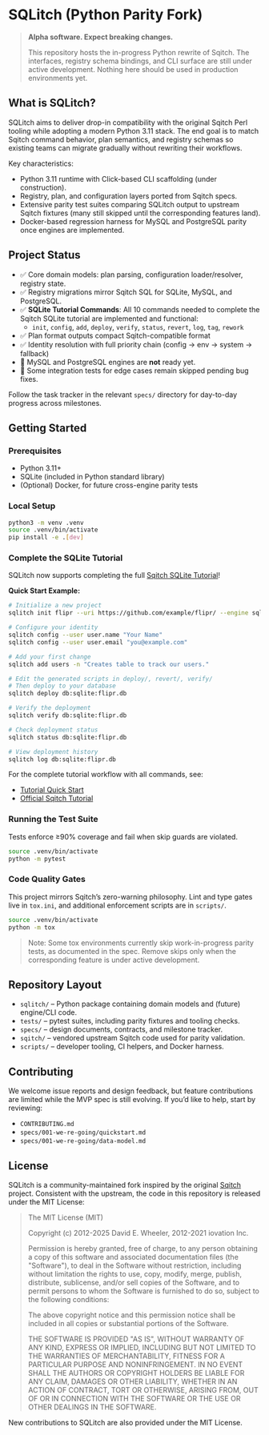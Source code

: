 # SQLitch (Python Parity Fork)

> **Alpha software. Expect breaking changes.**
>
> This repository hosts the in-progress Python rewrite of Sqitch. The interfaces,
> registry schema bindings, and CLI surface are still under active development.
> Nothing here should be used in production environments yet.

## What is SQLitch?

SQLitch aims to deliver drop-in compatibility with the original Sqitch
Perl tooling while adopting a modern Python 3.11 stack. The end goal is to match
Sqitch command behavior, plan semantics, and registry schemas so existing teams
can migrate gradually without rewriting their workflows.

Key characteristics:

- Python 3.11 runtime with Click-based CLI scaffolding (under construction).
- Registry, plan, and configuration layers ported from Sqitch specs.
- Extensive parity test suites comparing SQLitch output to upstream Sqitch
  fixtures (many still skipped until the corresponding features land).
- Docker-based regression harness for MySQL and PostgreSQL parity once engines
  are implemented.

## Project Status

- ✅ Core domain models: plan parsing, configuration loader/resolver, registry state.
- ✅ Registry migrations mirror Sqitch SQL for SQLite, MySQL, and PostgreSQL.
- ✅ **SQLite Tutorial Commands**: All 10 commands needed to complete the Sqitch SQLite tutorial are implemented and functional:
  - `init`, `config`, `add`, `deploy`, `verify`, `status`, `revert`, `log`, `tag`, `rework`
- ✅ Plan format outputs compact Sqitch-compatible format
- ✅ Identity resolution with full priority chain (config → env → system → fallback)
- 🚧 MySQL and PostgreSQL engines are **not** ready yet.
- 🚧 Some integration tests for edge cases remain skipped pending bug fixes.

Follow the task tracker in the relevant `specs/` directory for day-to-day
progress across milestones.

## Getting Started

### Prerequisites

- Python 3.11+
- SQLite (included in Python standard library)
- (Optional) Docker, for future cross-engine parity tests

### Local Setup

```bash
python3 -m venv .venv
source .venv/bin/activate
pip install -e .[dev]
```

### Complete the SQLite Tutorial

SQLitch now supports completing the full [Sqitch SQLite Tutorial](https://sqitch.org/docs/manual/sqitchtutorial-sqlite/)! 

**Quick Start Example:**

```bash
# Initialize a new project
sqlitch init flipr --uri https://github.com/example/flipr/ --engine sqlite

# Configure your identity
sqlitch config --user user.name "Your Name"
sqlitch config --user user.email "you@example.com"

# Add your first change
sqlitch add users -n "Creates table to track our users."

# Edit the generated scripts in deploy/, revert/, verify/
# Then deploy to your database
sqlitch deploy db:sqlite:flipr.db

# Verify the deployment
sqlitch verify db:sqlite:flipr.db

# Check deployment status
sqlitch status db:sqlite:flipr.db

# View deployment history
sqlitch log db:sqlite:flipr.db
```

For the complete tutorial workflow with all commands, see:
- [Tutorial Quick Start](specs/004-sqlitch-tutorial-parity/quickstart.md)
- [Official Sqitch Tutorial](https://sqitch.org/docs/manual/sqitchtutorial-sqlite/)

### Running the Test Suite

Tests enforce ≥90% coverage and fail when skip guards are violated.

```bash
source .venv/bin/activate
python -m pytest
```

### Code Quality Gates

This project mirrors Sqitch’s zero-warning philosophy. Lint and type gates live
in `tox.ini`, and additional enforcement scripts are in `scripts/`.

```bash
source .venv/bin/activate
python -m tox
```

> Note: Some tox environments currently skip work-in-progress parity tests,
> as documented in the spec. Remove skips only when the corresponding feature
> is under active development.

## Repository Layout

- `sqlitch/` – Python package containing domain models and (future) engine/CLI code.
- `tests/` – pytest suites, including parity fixtures and tooling checks.
- `specs/` – design documents, contracts, and milestone tracker.
- `sqitch/` – vendored upstream Sqitch code used for parity validation.
- `scripts/` – developer tooling, CI helpers, and Docker harness.

## Contributing

We welcome issue reports and design feedback, but feature contributions are
limited while the MVP spec is still evolving. If you’d like to help, start by
reviewing:

- `CONTRIBUTING.md`
- `specs/001-we-re-going/quickstart.md`
- `specs/001-we-re-going/data-model.md`

## License

SQLitch is a community-maintained fork inspired by the original
[Sqitch](https://github.com/sqitchers/sqitch) project. Consistent with the
upstream, the code in this repository is released under the MIT License:

> The MIT License (MIT)
>
> Copyright (c) 2012-2025 David E. Wheeler, 2012-2021 iovation Inc.
>
> Permission is hereby granted, free of charge, to any person obtaining a copy of this software and associated documentation files (the "Software"), to deal in the Software without restriction, including without limitation the rights to use, copy, modify, merge, publish, distribute, sublicense, and/or sell copies of the Software, and to permit persons to whom the Software is furnished to do so, subject to the following conditions:
>
> The above copyright notice and this permission notice shall be included in all copies or substantial portions of the Software.
>
> THE SOFTWARE IS PROVIDED "AS IS", WITHOUT WARRANTY OF ANY KIND, EXPRESS OR IMPLIED, INCLUDING BUT NOT LIMITED TO THE WARRANTIES OF MERCHANTABILITY, FITNESS FOR A PARTICULAR PURPOSE AND NONINFRINGEMENT. IN NO EVENT SHALL THE AUTHORS OR COPYRIGHT HOLDERS BE LIABLE FOR ANY CLAIM, DAMAGES OR OTHER LIABILITY, WHETHER IN AN ACTION OF CONTRACT, TORT OR OTHERWISE, ARISING FROM, OUT OF OR IN CONNECTION WITH THE SOFTWARE OR THE USE OR OTHER DEALINGS IN THE SOFTWARE.

New contributions to SQLitch are also provided under the MIT License.

